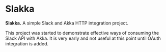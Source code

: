 # Slakka

**Slakka.** A simple Slack and Akka HTTP integration project.

This project was started to demonstrate effective ways of consuming the Slack API with Akka. It is very early and not useful at this point until OAuth integration is added.
